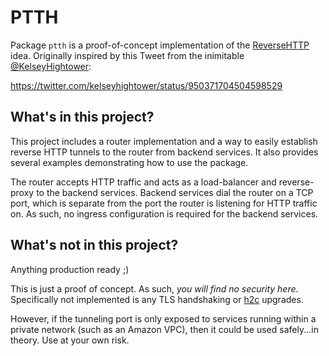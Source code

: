 # PTTH

Package `ptth` is a proof-of-concept implementation of the [ReverseHTTP](http://reversehttp.net/) idea. Originally inspired by this Tweet from the inimitable [@KelseyHightower](https://twitter.com/kelseyhightower):

https://twitter.com/kelseyhightower/status/950371704504598529

## What's in this project?

This project includes a router implementation and a way to easily establish reverse HTTP tunnels to the router from backend services. It also provides several examples demonstrating how to use the package.

The router accepts HTTP traffic and acts as a load-balancer and reverse-proxy to the backend services. Backend services dial the router on a TCP port, which is separate from the port the router is listening for HTTP traffic on. As such, no ingress configuration is required for the backend services.

## What's not in this project?

Anything production ready ;)

This is just a proof of concept. As such, _you will find no security here_. Specifically not implemented is any TLS handshaking or [h2c](https://http2.github.io/http2-spec/#iana-h2c) upgrades.

However, if the tunneling port is only exposed to services running within a private network (such as an Amazon VPC), then it could be used safely...in theory. Use at your own risk.